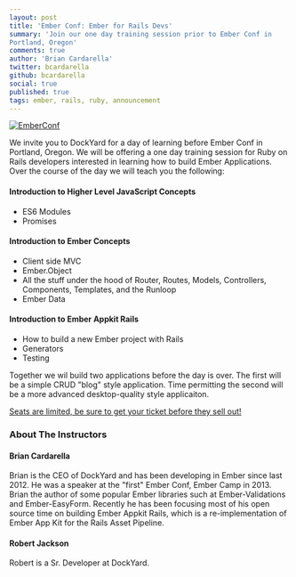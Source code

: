 ```yaml
---
layout: post
title: 'Ember Conf: Ember for Rails Devs'
summary: 'Join our one day training session prior to Ember Conf in
Portland, Oregon'
comments: true
author: 'Brian Cardarella'
twitter: bcardarella
github: bcardarella
social: true
published: true
tags: ember, rails, ruby, announcement
---
```


[![EmberConf](http://emberconf.com/images/header.png)](http://emberconf.com/)

We invite you to DockYard for a day of learning before Ember
Conf in Portland, Oregon. We will be offering a one day training session for Ruby on Rails developers interested in
learning how to build Ember Applications. Over the course of the day we
will teach you the following:

#### Introduction to Higher Level JavaScript Concepts

* ES6 Modules
* Promises

#### Introduction to Ember Concepts

* Client side MVC
* Ember.Object
* All the stuff under the hood of Router, Routes, Models, Controllers,
  Components, Templates, and the Runloop
* Ember Data

#### Introduction to Ember Appkit Rails

* How to build a new Ember project with Rails
* Generators
* Testing

Together we wil build two applications before the day is over. The first
will be a simple CRUD "blog" style application. Time permitting the second will be 
a more advanced desktop-quality style applicaiton.

[Seats are limited, be sure to get your ticket before they sell
out!](http://emberconf.com/)

### About The Instructors

#### Brian Cardarella

Brian is the CEO of DockYard and has been developing in Ember since last
2012. He was a speaker at the "first" Ember Conf, Ember Camp in 2013.
      Brian the author of some popular Ember libraries such at
Ember-Validations and Ember-EasyForm. Recently he has been focusing most
of his open source time on building Ember Appkit Rails, which is a
re-implementation of Ember App Kit for the Rails Asset Pipeline.


#### Robert Jackson

Robert is a Sr. Developer at DockYard.
